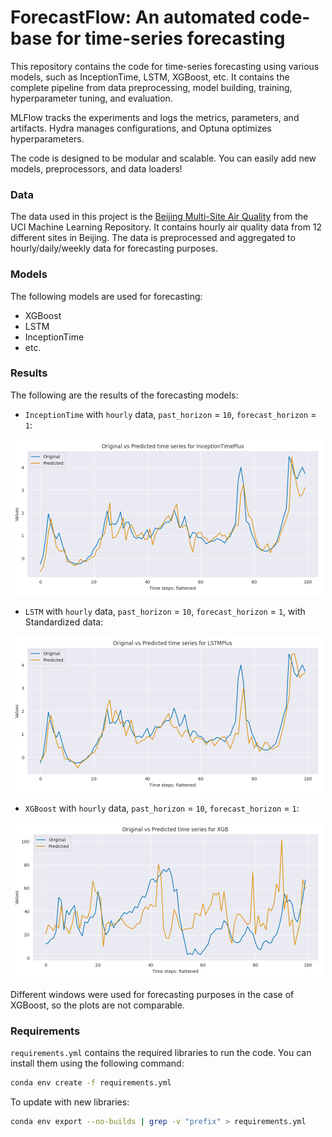 # ForecastFlow: An automated code-base for time-series forecasting 
This repository contains the code for time-series forecasting using various models, such as InceptionTime, LSTM, XGBoost, etc. It contains the complete pipeline from data preprocessing, model building, training, hyperparameter tuning, and evaluation.

MLFlow tracks the experiments and logs the metrics, parameters, and artifacts. Hydra manages configurations, and Optuna optimizes hyperparameters.

The code is designed to be modular and scalable. You can easily add new models, preprocessors, and data loaders!

### Data
The data used in this project is the [Beijing Multi-Site Air Quality](https://archive.ics.uci.edu/dataset/501/beijing+multi+site+air+quality+data) from the UCI Machine Learning Repository. It contains hourly air quality data from 12 different sites in Beijing. The data is preprocessed and aggregated to hourly/daily/weekly data for forecasting purposes.

### Models
The following models are used for forecasting:

- XGBoost
- LSTM
- InceptionTime
- etc.


### Results
The following are the results of the forecasting models:

 - `InceptionTime` with ```hourly``` data, ```past_horizon``` = ```10```, ```forecast_horizon``` = ```1```:

<img src = "mlruns/325423491330313640/6d59b412446c4ea3af8eef4115166ba7/artifacts/original_vs_predicted.png" width = "500">

- `LSTM` with ```hourly``` data, ```past_horizon``` = ```10```, `forecast_horizon` = `1`, with Standardized data:

<img src = "mlruns/423838378027944640/4db5928a3b064aeda954201f7b8abb49/artifacts/original_vs_predicted.png" width = "500">

- `XGBoost` with `hourly` data, `past_horizon` = `10`, `forecast_horizon` = `1`:

<img src = "mlruns/354260164881130169/6c9cedbbefcd49e1b0104d09ad7e28ad/artifacts/original_vs_predicted.png" width = "500">

Different windows were used for forecasting purposes in the case of XGBoost, so the plots are not comparable.

### Requirements
`requirements.yml` contains the required libraries to run the code. You can install them using the following command:
```bash
conda env create -f requirements.yml
```

To update with new libraries:
```bash
conda env export --no-builds | grep -v "prefix" > requirements.yml
```
